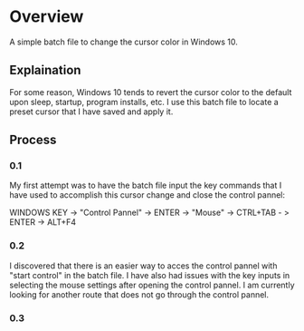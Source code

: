 # Overview
A simple batch file to change the cursor color in Windows 10.

## Explaination

For some reason, Windows 10 tends to revert the cursor color to the default upon sleep, startup, program installs, etc. I use this batch file to locate a preset cursor that I have saved and apply it.

## Process

### 0.1

My first attempt was to have the batch file input the key commands that I have used to accomplish this cursor change and close the control pannel:

WINDOWS KEY -> "Control Pannel" -> ENTER -> "Mouse" -> CTRL+TAB - > ENTER -> ALT+F4

### 0.2

I discovered that there is an easier way to acces the control pannel with "start control" in the batch file. I have also had issues with the key inputs in selecting the mouse settings after opening the control pannel. I am currently looking for another route that does not go through the control pannel.

### 0.3


